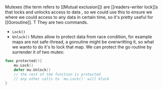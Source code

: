 Mutexes (the term refers to [[Mutual exclusion]]) are [[readers-writer lock]]s that locks and unlocks access to data , so we could use this to ensure we where we could access to any data in certain time, so it's pretty useful for [[Goroutine]].
T
They are two commands.
- `Lock()`
- `Unlock()`
Mutex allow to protect data from race condition, for example maps are not safe-thread, a goroutine might be overwritting it, so what we wanto to do it's to lock that map.
We can protect the go routine by surrender it of two mutex:
```go
func protected(){
    mu.Lock()
    defer mu.Unlock()
    // the rest of the function is protected
    // any other calls to `mu.Lock()` will block
}
```
